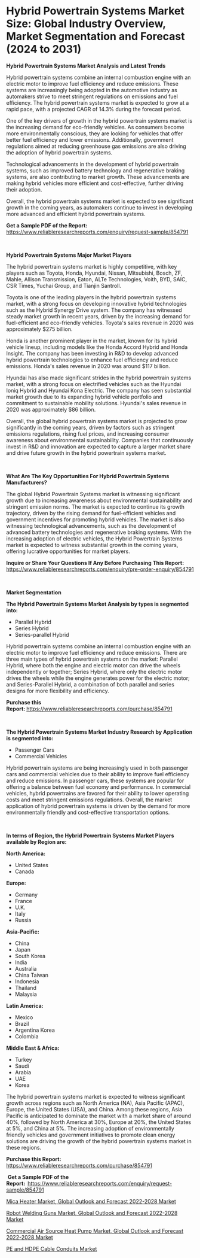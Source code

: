 <p><h1>Hybrid Powertrain Systems Market Size: Global Industry Overview, Market Segmentation and Forecast (2024 to 2031)</h1></p><p><strong>Hybrid Powertrain Systems Market Analysis and Latest Trends</strong></p>
<p><p>Hybrid powertrain systems combine an internal combustion engine with an electric motor to improve fuel efficiency and reduce emissions. These systems are increasingly being adopted in the automotive industry as automakers strive to meet stringent regulations on emissions and fuel efficiency. The hybrid powertrain systems market is expected to grow at a rapid pace, with a projected CAGR of 14.3% during the forecast period.</p><p>One of the key drivers of growth in the hybrid powertrain systems market is the increasing demand for eco-friendly vehicles. As consumers become more environmentally conscious, they are looking for vehicles that offer better fuel efficiency and lower emissions. Additionally, government regulations aimed at reducing greenhouse gas emissions are also driving the adoption of hybrid powertrain systems.</p><p>Technological advancements in the development of hybrid powertrain systems, such as improved battery technology and regenerative braking systems, are also contributing to market growth. These advancements are making hybrid vehicles more efficient and cost-effective, further driving their adoption.</p><p>Overall, the hybrid powertrain systems market is expected to see significant growth in the coming years, as automakers continue to invest in developing more advanced and efficient hybrid powertrain systems.</p></p>
<p><strong>Get a Sample PDF of the Report:&nbsp;</strong> <a href="https://www.reliableresearchreports.com/enquiry/request-sample/854791">https://www.reliableresearchreports.com/enquiry/request-sample/854791</a></p>
<p>&nbsp;</p>
<p><strong>Hybrid Powertrain Systems Major Market Players</strong></p>
<p><p>The hybrid powertrain systems market is highly competitive, with key players such as Toyota, Honda, Hyundai, Nissan, Mitsubishi, Bosch, ZF, Mahle, Allison Transmission, Eaton, ALTe Technologies, Voith, BYD, SAIC, CSR Times, Yuchai Group, and Tianjin Santroll.</p><p>Toyota is one of the leading players in the hybrid powertrain systems market, with a strong focus on developing innovative hybrid technologies such as the Hybrid Synergy Drive system. The company has witnessed steady market growth in recent years, driven by the increasing demand for fuel-efficient and eco-friendly vehicles. Toyota's sales revenue in 2020 was approximately $275 billion.</p><p>Honda is another prominent player in the market, known for its hybrid vehicle lineup, including models like the Honda Accord Hybrid and Honda Insight. The company has been investing in R&D to develop advanced hybrid powertrain technologies to enhance fuel efficiency and reduce emissions. Honda's sales revenue in 2020 was around $117 billion.</p><p>Hyundai has also made significant strides in the hybrid powertrain systems market, with a strong focus on electrified vehicles such as the Hyundai Ioniq Hybrid and Hyundai Kona Electric. The company has seen substantial market growth due to its expanding hybrid vehicle portfolio and commitment to sustainable mobility solutions. Hyundai's sales revenue in 2020 was approximately $86 billion.</p><p>Overall, the global hybrid powertrain systems market is projected to grow significantly in the coming years, driven by factors such as stringent emissions regulations, rising fuel prices, and increasing consumer awareness about environmental sustainability. Companies that continuously invest in R&D and innovation are expected to capture a larger market share and drive future growth in the hybrid powertrain systems market.</p></p>
<p>&nbsp;</p>
<p><strong>What Are The Key Opportunities For Hybrid Powertrain Systems Manufacturers?</strong></p>
<p><p>The global Hybrid Powertrain Systems market is witnessing significant growth due to increasing awareness about environmental sustainability and stringent emission norms. The market is expected to continue its growth trajectory, driven by the rising demand for fuel-efficient vehicles and government incentives for promoting hybrid vehicles. The market is also witnessing technological advancements, such as the development of advanced battery technologies and regenerative braking systems. With the increasing adoption of electric vehicles, the Hybrid Powertrain Systems market is expected to witness substantial growth in the coming years, offering lucrative opportunities for market players.</p></p>
<p><strong>Inquire or Share Your Questions If Any Before Purchasing This Report:</strong> <a href="https://www.reliableresearchreports.com/enquiry/pre-order-enquiry/854791">https://www.reliableresearchreports.com/enquiry/pre-order-enquiry/854791</a></p>
<p>&nbsp;</p>
<p><strong>Market Segmentation</strong></p>
<p><strong>The Hybrid Powertrain Systems Market Analysis by types is segmented into:</strong></p>
<p><ul><li>Parallel Hybrid</li><li>Series Hybrid</li><li>Series-parallel Hybrid</li></ul></p>
<p><p>Hybrid powertrain systems combine an internal combustion engine with an electric motor to improve fuel efficiency and reduce emissions. There are three main types of hybrid powertrain systems on the market: Parallel Hybrid, where both the engine and electric motor can drive the wheels independently or together; Series Hybrid, where only the electric motor drives the wheels while the engine generates power for the electric motor; and Series-Parallel Hybrid, a combination of both parallel and series designs for more flexibility and efficiency.</p></p>
<p><strong>Purchase this Report:&nbsp;</strong><a href="https://www.reliableresearchreports.com/purchase/854791">https://www.reliableresearchreports.com/purchase/854791</a></p>
<p>&nbsp;</p>
<p><strong>The Hybrid Powertrain Systems Market Industry Research by Application is segmented into:</strong></p>
<p><ul><li>Passenger Cars</li><li>Commercial Vehicles</li></ul></p>
<p><p>Hybrid powertrain systems are being increasingly used in both passenger cars and commercial vehicles due to their ability to improve fuel efficiency and reduce emissions. In passenger cars, these systems are popular for offering a balance between fuel economy and performance. In commercial vehicles, hybrid powertrains are favored for their ability to lower operating costs and meet stringent emissions regulations. Overall, the market application of hybrid powertrain systems is driven by the demand for more environmentally friendly and cost-effective transportation options.</p></p>
<p>&nbsp;</p>
<p><strong>In terms of Region, the Hybrid Powertrain Systems Market Players available by Region are:</strong></p>
<p>
    <p> <strong> North America: </strong>
        <ul>
            <li>United States</li>
            <li>Canada</li>
        </ul>
        </p> 
    <p> <strong> Europe: </strong>
        <ul>
            <li>Germany</li>
            <li>France</li>
            <li>U.K.</li>
            <li>Italy</li>
            <li>Russia</li>
        </ul>
        </p> 
    <p> <strong> Asia-Pacific: </strong>
        <ul>
            <li>China</li>
            <li>Japan</li>
            <li>South Korea</li>
            <li>India</li>
            <li>Australia</li>
            <li>China Taiwan</li>
            <li>Indonesia</li>
            <li>Thailand</li>
            <li>Malaysia</li>
        </ul>
        </p> 
    <p> <strong> Latin America: </strong>
        <ul>
            <li>Mexico</li>
            <li>Brazil</li>
            <li>Argentina Korea</li>
            <li>Colombia</li>
        </ul>
        </p> 
    <p> <strong> Middle East & Africa: </strong>
        <ul>
            <li>Turkey</li>
            <li>Saudi</li>
            <li>Arabia</li>
            <li>UAE</li>
            <li>Korea</li>
        </ul>
    </p>
    </p>
<p><p>The hybrid powertrain systems market is expected to witness significant growth across regions such as North America (NA), Asia Pacific (APAC), Europe, the United States (USA), and China. Among these regions, Asia Pacific is anticipated to dominate the market with a market share of around 40%, followed by North America at 30%, Europe at 20%, the United States at 5%, and China at 5%. The increasing adoption of environmentally friendly vehicles and government initiatives to promote clean energy solutions are driving the growth of the hybrid powertrain systems market in these regions.</p></p>
<p><strong>Purchase this Report: </strong><a href="https://www.reliableresearchreports.com/purchase/854791">https://www.reliableresearchreports.com/purchase/854791</a></p>
<p>&nbsp;<strong>Get a Sample PDF of the Report:&nbsp;&nbsp;</strong><a href="https://www.reliableresearchreports.com/enquiry/request-sample/854791">https://www.reliableresearchreports.com/enquiry/request-sample/854791</a></p>
<p><strong></strong></p>
<p><p><a href="https://view.publitas.com/reportprime-1/mica-heater-market-global-outlook-and-forecast-2022-2028-market-research-report-unlocks-analysis-on-the-market-financial-status-market-size-and-market-revenue-upto-2030/">Mica Heater Market, Global Outlook and Forecast 2022-2028 Market</a></p><p><a href="https://view.publitas.com/reportprime-1/robot-welding-guns-market-global-outlook-and-forecast-2022-2028-market-insights-market-players-and-forecast-till-2030/">Robot Welding Guns Market, Global Outlook and Forecast 2022-2028 Market</a></p><p><a href="https://view.publitas.com/reportprime-1/commercial-air-source-heat-pump-market-global-outlook-and-forecast-2022-2028-market-size-market-share-and-global-market-analysis-report-2023-2030/">Commercial Air Source Heat Pump Market, Global Outlook and Forecast 2022-2028 Market</a></p><p><a href="https://fuschia-pecorino-a6d.notion.site/PE-and-HDPE-Cable-Conduits-Market-Furnish-Information-about-Market-Size-Market-Share-Market-Dynami-7e1756f6f1924ad786475f564f441e8d">PE and HDPE Cable Conduits Market</a></p></p>